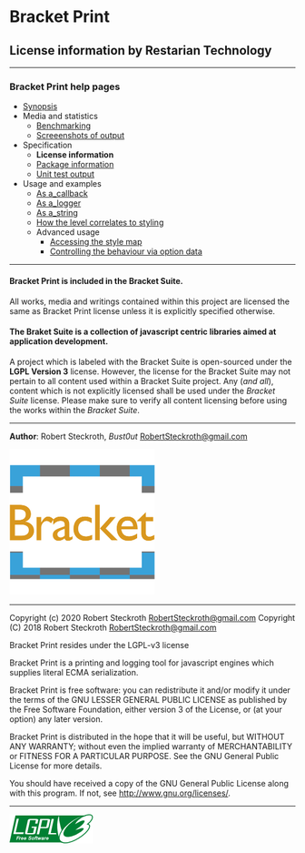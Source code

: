 # Bracket Print 
## License information by Restarian Technology

---
### Bracket Print help pages
* [Synopsis](https://github.com/restarian/bracket_print/blob/master/docs/synopsis.md)
* Media and statistics
  * [Benchmarking](https://github.com/restarian/bracket_print/blob/master/docs/media_and_statistics/benchmarking.md)
  * [Screeenshots of output](https://github.com/restarian/bracket_print/blob/master/docs/media_and_statistics/screeenshots_of_output.md)
* Specification
  * **License information**
  * [Package information](https://github.com/restarian/bracket_print/blob/master/docs/specification/package_information.md)
  * [Unit test output](https://github.com/restarian/bracket_print/blob/master/docs/specification/unit_test_output.md)
* Usage and examples
  * [As a_callback](https://github.com/restarian/bracket_print/blob/master/docs/usage_and_examples/as_a_callback.md)
  * [As a_logger](https://github.com/restarian/bracket_print/blob/master/docs/usage_and_examples/as_a_logger.md)
  * [As a_string](https://github.com/restarian/bracket_print/blob/master/docs/usage_and_examples/as_a_string.md)
  * [How the level correlates to styling](https://github.com/restarian/bracket_print/blob/master/docs/usage_and_examples/how_the_level_correlates_to_styling.md)
  * Advanced usage
    * [Accessing the style map](https://github.com/restarian/bracket_print/blob/master/docs/usage_and_examples/advanced_usage/accessing_the_style_map.md)
    * [Controlling the behaviour via option data](https://github.com/restarian/bracket_print/blob/master/docs/usage_and_examples/advanced_usage/controlling_the_behaviour_via_option_data.md)

---

#### Bracket Print is included in the Bracket Suite.

All works, media and writings contained within this project are licensed the same as Bracket Print license unless it is explicitly specified otherwise.

#### The Braket Suite is a collection of javascript centric libraries aimed at application development.

A project which is labeled with the Bracket Suite is open-sourced under the **LGPL Version 3** license. However, the license for the Bracket Suite may not pertain to all content used within a Bracket Suite project. Any (*and all*), content which is not explicitly licensed shall be used under the *Bracket Suite* license. Please make sure to verify all content licensing before using the works within the *Bracket Suite*.  

___

**Author**: Robert Steckroth, *Bust0ut* [<RobertSteckroth@gmail.com>](mailto:robertsteckroth@gmail.com)

![Bracket](https://raw.githubusercontent.com/restarian/restarian/master/bracket/doc/image/bracket_logo_medium.png)

---

Copyright (c) 2020 Robert Steckroth [<RobertSteckroth@gmail.com>](mailto:RobertSteckroth@gmail.com)
Copyright (C) 2018 Robert Steckroth [<RobertSteckroth@gmail.com>](mailto:RobertSteckroth@gmail.com)

Bracket Print resides under the LGPL-v3 license

Bracket Print is a printing and logging tool for javascript engines which supplies literal ECMA serialization.

Bracket Print is free software: you can redistribute it and/or modify it under the terms of the GNU LESSER GENERAL PUBLIC LICENSE as published by the Free Software Foundation, either version 3 of the License, or (at your option) any later version.

Bracket Print is distributed in the hope that it will be useful, but WITHOUT ANY WARRANTY; without even the implied warranty of MERCHANTABILITY or FITNESS FOR A PARTICULAR PURPOSE.  See the GNU General Public License for more details.  

You should have received a copy of the GNU General Public License along with this program.  If not, see <http://www.gnu.org/licenses/>.

---
![LGPLv3](https://raw.githubusercontent.com/restarian/restarian/master/bracket/doc/image/lgplv3-147x51.png)

